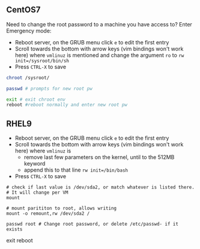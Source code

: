 
## CentOS7
Need to change the root password to a machine you have access to? Enter Emergency mode:

- Reboot server, on the GRUB menu click `e` to edit the first entry
- Scroll towards the bottom with arrow keys (vim bindings won't work here) where `vmlinuz` is mentioned and change the argument `ro` to `rw init=/sysroot/bin/sh`
- Press `CTRL-X` to save

```bash
chroot /sysroot/
```

```bash
passwd # prompts for new root pw
```

```bash
exit # exit chroot env
reboot #reboot normally and enter new root pw
```

## RHEL9
- Reboot server, on the GRUB menu click `e` to edit the first entry
- Scroll towards the bottom with arrow keys (vim bindings won't work here) where `vmlinuz` is 
	- remove last few parameters on the kernel, until to the 512MB keyword
	- append this to that line `rw init=/bin/bash`
- Press `CTRL-X` to save

```
# check if last value is /dev/sda2, or match whatever is listed there. 
# It will change per VM
mount

# mount parititon to root, allows writing
mount -o remount,rw /dev/sda2 / 

passwd root # Change root password, or delete /etc/passwd- if it exists
```

exit
reboot